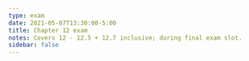 ```yaml
---
type: exam
date: 2021-05-07T13:30:00-5:00
title: Chapter 12 exam
notes: Covers 12 - 12.5 + 12.7 inclusive; during final exam slot.
sidebar: false
---
```

